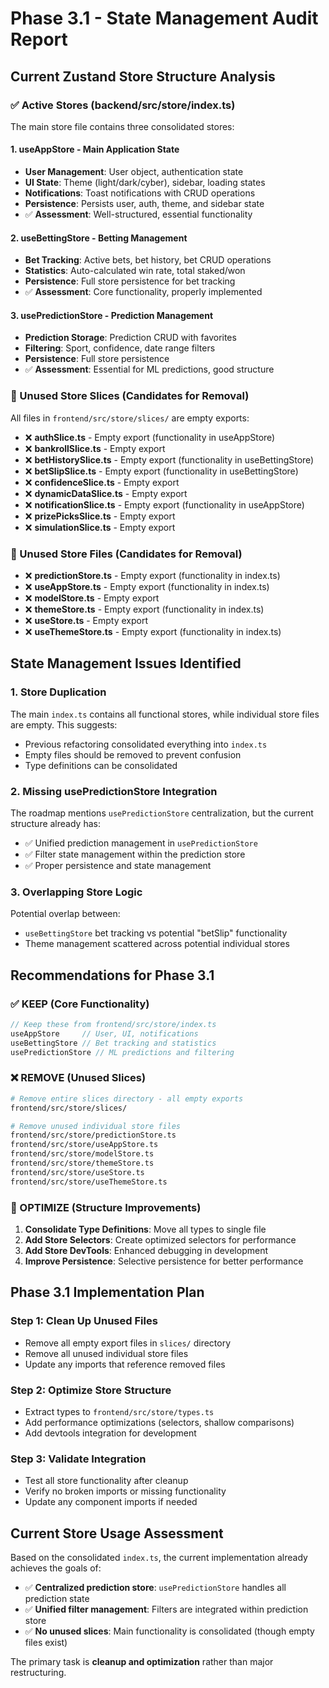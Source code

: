 # Phase 3.1 - State Management Audit Report

## Current Zustand Store Structure Analysis

### ✅ Active Stores (backend/src/store/index.ts)

The main store file contains three consolidated stores:

#### 1. **useAppStore** - Main Application State
- **User Management**: User object, authentication state
- **UI State**: Theme (light/dark/cyber), sidebar, loading states  
- **Notifications**: Toast notifications with CRUD operations
- **Persistence**: Persists user, auth, theme, and sidebar state
- ✅ **Assessment**: Well-structured, essential functionality

#### 2. **useBettingStore** - Betting Management  
- **Bet Tracking**: Active bets, bet history, bet CRUD operations
- **Statistics**: Auto-calculated win rate, total staked/won
- **Persistence**: Full store persistence for bet tracking
- ✅ **Assessment**: Core functionality, properly implemented

#### 3. **usePredictionStore** - Prediction Management
- **Prediction Storage**: Prediction CRUD with favorites
- **Filtering**: Sport, confidence, date range filters
- **Persistence**: Full store persistence
- ✅ **Assessment**: Essential for ML predictions, good structure

### 🚨 Unused Store Slices (Candidates for Removal)

All files in `frontend/src/store/slices/` are empty exports:

- ❌ **authSlice.ts** - Empty export (functionality in useAppStore)
- ❌ **bankrollSlice.ts** - Empty export  
- ❌ **betHistorySlice.ts** - Empty export (functionality in useBettingStore)
- ❌ **betSlipSlice.ts** - Empty export (functionality in useBettingStore)  
- ❌ **confidenceSlice.ts** - Empty export
- ❌ **dynamicDataSlice.ts** - Empty export
- ❌ **notificationSlice.ts** - Empty export (functionality in useAppStore)
- ❌ **prizePicksSlice.ts** - Empty export
- ❌ **simulationSlice.ts** - Empty export

### 🚨 Unused Store Files (Candidates for Removal)

- ❌ **predictionStore.ts** - Empty export (functionality in index.ts)
- ❌ **useAppStore.ts** - Empty export (functionality in index.ts)
- ❌ **modelStore.ts** - Empty export
- ❌ **themeStore.ts** - Empty export (functionality in index.ts)
- ❌ **useStore.ts** - Empty export
- ❌ **useThemeStore.ts** - Empty export (functionality in index.ts)

## State Management Issues Identified

### 1. Store Duplication
The main `index.ts` contains all functional stores, while individual store files are empty. This suggests:
- Previous refactoring consolidated everything into `index.ts`
- Empty files should be removed to prevent confusion
- Type definitions can be consolidated

### 2. Missing usePredictionStore Integration
The roadmap mentions `usePredictionStore` centralization, but the current structure already has:
- ✅ Unified prediction management in `usePredictionStore` 
- ✅ Filter state management within the prediction store
- ✅ Proper persistence and state management

### 3. Overlapping Store Logic
Potential overlap between:
- `useBettingStore` bet tracking vs potential "betSlip" functionality
- Theme management scattered across potential individual stores

## Recommendations for Phase 3.1

### ✅ KEEP (Core Functionality)
```typescript
// Keep these from frontend/src/store/index.ts
useAppStore     // User, UI, notifications
useBettingStore // Bet tracking and statistics  
usePredictionStore // ML predictions and filtering
```

### ❌ REMOVE (Unused Slices)
```bash
# Remove entire slices directory - all empty exports
frontend/src/store/slices/

# Remove unused individual store files
frontend/src/store/predictionStore.ts
frontend/src/store/useAppStore.ts  
frontend/src/store/modelStore.ts
frontend/src/store/themeStore.ts
frontend/src/store/useStore.ts
frontend/src/store/useThemeStore.ts
```

### 🔄 OPTIMIZE (Structure Improvements)  
1. **Consolidate Type Definitions**: Move all types to single file
2. **Add Store Selectors**: Create optimized selectors for performance
3. **Add Store DevTools**: Enhanced debugging in development
4. **Improve Persistence**: Selective persistence for better performance

## Phase 3.1 Implementation Plan

### Step 1: Clean Up Unused Files
- Remove all empty export files in `slices/` directory
- Remove all unused individual store files
- Update any imports that reference removed files

### Step 2: Optimize Store Structure  
- Extract types to `frontend/src/store/types.ts`
- Add performance optimizations (selectors, shallow comparisons)
- Add devtools integration for development

### Step 3: Validate Integration
- Test all store functionality after cleanup
- Verify no broken imports or missing functionality
- Update any component imports if needed

## Current Store Usage Assessment

Based on the consolidated `index.ts`, the current implementation already achieves the goals of:
- ✅ **Centralized prediction store**: `usePredictionStore` handles all prediction state
- ✅ **Unified filter management**: Filters are integrated within prediction store  
- ✅ **No unused slices**: Main functionality is consolidated (though empty files exist)

The primary task is **cleanup and optimization** rather than major restructuring.

